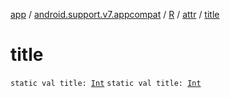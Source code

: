 [app](../../../index.md) / [android.support.v7.appcompat](../../index.md) / [R](../index.md) / [attr](index.md) / [title](./title.md)

# title

`static val title: `[`Int`](https://kotlinlang.org/api/latest/jvm/stdlib/kotlin/-int/index.html)
`static val title: `[`Int`](https://kotlinlang.org/api/latest/jvm/stdlib/kotlin/-int/index.html)